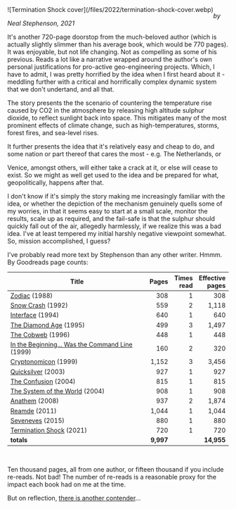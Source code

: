 <!--
.. title: Termination Shock
.. slug: termination-shock
.. date: 2022-01-14 09:20:55 UTC-06:00
.. tags: media,book,novel,fiction,science-fiction,environment
-->

<span style="float: left">
![Termination Shock cover](/files/2022/termination-shock-cover.webp)
</span>

*by Neal Stephenson, 2021*

It's another 720-page doorstop from the much-beloved author (which is actually
slightly slimmer than his average book, which would be 770 pages). It was
enjoyable, but not life changing. Not as compelling as some of his previous.
Reads a lot like a narrative wrapped around the author's own personal
justifications for pro-active geo-engineering projects. Which, I have to admit,
I was pretty horrified by the idea when I first heard about it - meddling
further with a critical and horrifically complex dynamic system that we don't
undertand, and all that.

The story presents the the scenario of countering the temperature rise caused
by CO2 in the atmosphere by releasing high altitude sulphur dioxide, to reflect
sunlight back into space. This mitigates many of the most prominent effects of
climate change, such as high-temperatures, storms, forest fires, and sea-level
rises.

It further presents the idea that it's relatively easy and cheap to do, and
some nation or part thereof that cares the most - e.g. The Netherlands, or

Venice, amongst others, will either take a crack at it, or else will cease to
exist. So we might as well get used to the idea and be prepared for what,
geopolitically, happens after that.

I don't know if it's simply the story making me increasingly familiar with the
idea, or whether the depiction of the mechanism genuinely quells some of my
worries, in that it seems easy to start at a small scale, monitor the results,
scale up as required, and the fail-safe is that the sulphur should quickly fall
out of the air, allegedly harmlessly, if we realize this was a bad idea. I've
at least tempered my initial harshly negative viewpoint somewhat. So, mission
accomplished, I guess?

I've probably read more text by Stephenson than any other writer. Hmmm. By
Goodreads page counts:

| Title                          | Pages | Times<br />read | Effective<br />pages |
|--------------------------------|------:|-----------:|----------------:|
| [Zodiac](https://www.goodreads.com/book/show/825.Zodiac) (1988)                   |   308 | 1          |   308           |
| [Snow Crash](https://www.goodreads.com/book/show/40651883-snow-crash) (1992)      |   559 | 2          | 1,118           |
| [Interface](https://www.goodreads.com/book/show/828.Interface) (1994)             |   640 | 1          |   640           |
| [The Diamond Age](https://www.goodreads.com/book/show/827.The_Diamond_Age) (1995) |   499 | 3          | 1,497           |
| [The Cobweb](https://www.goodreads.com/book/show/824.The_Cobweb) (1996)           |   448 | 1          |   448           |
| [In the Beginning... Was the Command Line](https://www.goodreads.com/book/show/40383049-in-the-beginning-was-the-command-line) (1999) |   160 | 2          |   320           |
| [Cryptonomicon](https://www.goodreads.com/book/show/816.Cryptonomicon) (1999)     | 1,152 | 3          | 3,456           |
| [Quicksilver](https://www.goodreads.com/book/show/823.Quicksilver) (2003)         |   927 | 1          |   927           |
| [The Confusion](https://www.goodreads.com/book/show/822.The_Confusion) (2004)     |   815 | 1          |   815           |
| [The System of the World](https://www.goodreads.com/book/show/116257.The_System_of_the_World) (2004) |   908 | 1          |   908           |
| [Anathem](https://www.goodreads.com/book/show/2845024-anathem) (2008)             |   937 | 2          | 1,874           |
| [Reamde](https://www.goodreads.com/book/show/10552338-reamde) (2011)              | 1,044 | 1          | 1,044           |
| [Seveneves](https://www.goodreads.com/book/show/22816087-seveneves) (2015)        |   880 | 1          |   880           |
| [Termination Shock](https://www.goodreads.com/book/show/57094295-termination-shock) (2021) |   720 | 1          |   720           |
|                                                                     **totals** | **9,997** |            | **14,955**      |

<br />

Ten thousand pages, all from one author, or fifteen thousand if you include
re-reads. Not bad! The number of re-reads is a reasonable proxy for the impact
each book had on me at the time.

But on reflection, [there is another contender](/posts/the-works-of-larry-niven)...

<br style="clear: left" />

